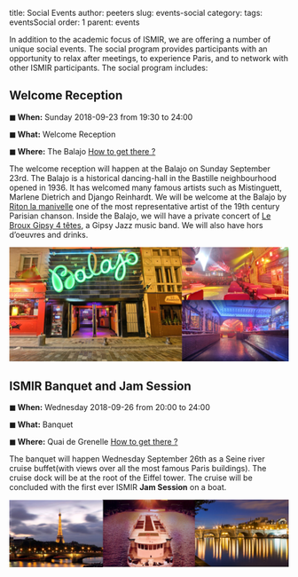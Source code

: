 title: Social Events
author: peeters
slug: events-social
category:
tags: eventsSocial
order: 1
parent: events

In addition to the academic focus of ISMIR, we are offering a number of unique social events. The social program provides participants with an opportunity to relax after meetings, to experience Paris, and to network with other ISMIR participants. The social program includes:

## Welcome Reception

**◼ When:** Sunday 2018-09-23 from 19:30 to 24:00

**◼ What:** Welcome Reception

**◼ Where:** The Balajo [How to get there ?]({filename}/pages/venue_balajo.md)

The welcome reception will happen at the Balajo on Sunday September 23rd.
The Balajo is a historical dancing-hall in the Bastille neighbourhood opened in 1936.
It has welcomed many famous artists such as Mistinguett, Marlene Dietrich and Django Reinhardt.
We will be welcome at the Balajo by [Riton la manivelle](https://www.riton.org) one of the most representative artist of the 19th century Parisian chanson.
Inside the Balajo, we will have a private concert of [Le Broux Gipsy 4 têtes](https://www.youtube.com/watch?v=VxZE-24g80w), a Gipsy Jazz music band.
We will also have hors d’oeuvres and drinks.

<img src="../images/balajo.png">

## ISMIR Banquet and Jam Session

**◼ When:** Wednesday 2018-09-26 from 20:00 to 24:00

**◼ What:** Banquet

**◼ Where:** Quai de Grenelle [How to get there ?]({filename}/pages/venue_grenelle.md)

The banquet will happen Wednesday September 26th as a Seine river cruise buffet(with views over all the most famous Paris buildings).
The cruise dock will be at the root of the Eiffel tower.
The cruise will be concluded with the first ever ISMIR **Jam Session** on a boat.

<img src="../images/boreas.png">

